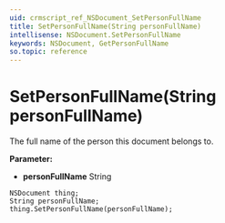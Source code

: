 ```yaml
---
uid: crmscript_ref_NSDocument_SetPersonFullName
title: SetPersonFullName(String personFullName)
intellisense: NSDocument.SetPersonFullName
keywords: NSDocument, GetPersonFullName
so.topic: reference
---
```


# SetPersonFullName(String personFullName)

The full name of the person this document belongs to.

**Parameter:** 
 - **personFullName** String

```crmscript
NSDocument thing;
String personFullName;
thing.SetPersonFullName(personFullName);
```

